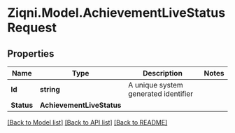 
# Ziqni.Model.AchievementLiveStatusRequest

## Properties

Name | Type | Description | Notes
------------ | ------------- | ------------- | -------------
**Id** | **string** | A unique system generated identifier | 
**Status** | **AchievementLiveStatus** |  | 

[[Back to Model list]](../README.md#documentation-for-models)
[[Back to API list]](../README.md#documentation-for-api-endpoints)
[[Back to README]](../README.md)

